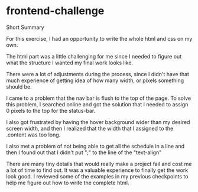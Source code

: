 # frontend-challenge
Short Summary

For this exercise, I had an opportunity to write the whole html and css on my own. 

The html part was a little challenging for me since I needed to figure out what the structure I wanted my final work looks like.

There were a lot of adjustments during the process, since I didn't have that much experience of getting idea of how many width, or pixels something should be.

I came to a problem that the nav bar is flush to the top of the page. To solve this problem, I searched online and got the solution that I needed to assign 0 pixels to the top for the status-bar. 

I also got frustrated by having the hover background wider than my desired screen width, and then I realized that the width that I assigned to the .content was too long.

I also met a problem of not being able to get all the schedule in a line and then I found out that I didn't put ";" to the 
line of the "text-align"

There are many tiny details that would really make a project fail and cost me a lot of time to find out.
It was a valuable experience to finally get the work look good. I reviewed some of the examples in my previous checkpoints to 
help me figure out how to write the complete html.

